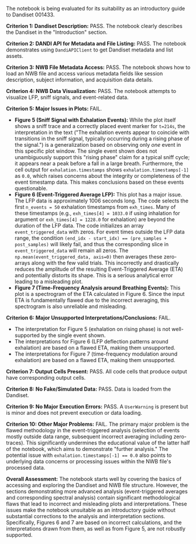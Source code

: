 The notebook is being evaluated for its suitability as an introductory guide to Dandiset 001433.

**Criterion 1: Dandiset Description:** PASS. The notebook clearly describes the Dandiset in the "Introduction" section.

**Criterion 2: DANDI API for Metadata and File Listing:** PASS. The notebook demonstrates using `DandiAPIClient` to get Dandiset metadata and list assets.

**Criterion 3: NWB File Metadata Access:** PASS. The notebook shows how to load an NWB file and access various metadata fields like session description, subject information, and acquisition data details.

**Criterion 4: NWB Data Visualization:** PASS. The notebook attempts to visualize LFP, sniff signals, and event-related data.

**Criterion 5: Major Issues in Plots:** FAIL.
*   **Figure 5 (Sniff Signal with Exhalation Events):** While the plot itself shows a sniff trace and a correctly placed event marker for `t=214s`, the interpretation in the text ("The exhalation events appear to coincide with transitions in the sniff signal, typically occurring during a rising phase of the signal.") is a generalization based on observing only *one* event in this specific plot window. The single event shown does not unambiguously support this "rising phase" claim for a typical sniff cycle; it appears near a peak before a fall in a large breath. Furthermore, the cell output for `exhalation.timestamps` shows `exhalation.timestamps[-1]` as `0.0`, which raises concerns about the integrity or completeness of the event timestamp data. This makes conclusions based on these events questionable.
*   **Figure 6 (Event-Triggered Average LFP):** This plot has a major issue. The LFP data is approximately 1006 seconds long. The code selects the first `n_events = 50` exhalation timestamps from `exh_times`. Many of these timestamps (e.g., `exh_times[4] = 1033.0` if using inhalation for argument or `exh_times[4] = 1228.0` for exhalation) are beyond the duration of the LFP data. The code initializes an array `event_triggered_data` with zeros. For event times outside the LFP data range, the condition `(end_idx - start_idx) == (pre_samples + post_samples)` will likely fail, and thus the corresponding slice in `event_triggered_data` will remain all zeros. The `np.mean(event_triggered_data, axis=0)` then averages these zero-arrays along with the few valid trials. This incorrectly and drastically reduces the amplitude of the resulting Event-Triggered Average (ETA) and potentially distorts its shape. This is a serious analytical error leading to a misleading plot.
*   **Figure 7 (Time-Frequency Analysis around Breathing Events):** This plot is a spectrogram of the ETA calculated in Figure 6. Since the input ETA is fundamentally flawed due to the incorrect averaging, this spectrogram is also unreliable and misleading.

**Criterion 6: Major Unsupported Interpretations/Conclusions:** FAIL.
*   The interpretation for Figure 5 (exhalation on rising phase) is not well-supported by the single event shown.
*   The interpretations for Figure 6 (LFP deflection patterns around exhalation) are based on a flawed ETA, making them unsupported.
*   The interpretations for Figure 7 (time-frequency modulation around exhalation) are based on a flawed ETA, making them unsupported.

**Criterion 7: Output Cells Present:** PASS. All code cells that produce output have corresponding output cells.

**Criterion 8: No Fake/Simulated Data:** PASS. Data is loaded from the Dandiset.

**Criterion 9: No Major Execution Errors:** PASS. A `UserWarning` is present but is minor and does not prevent execution or data loading.

**Criterion 10: Other Major Problems:** FAIL. The primary major problem is the flawed methodology in the event-triggered analysis (selection of events mostly outside data range, subsequent incorrect averaging including zero-traces). This significantly undermines the educational value of the latter half of the notebook, which aims to demonstrate "further analysis." The potential issue with `exhalation.timestamps[-1] == 0.0` also points to underlying data concerns or processing issues within the NWB file's processed data.

**Overall Assessment:**
The notebook starts well by covering the basics of accessing and exploring the Dandiset and NWB file structure. However, the sections demonstrating more advanced analysis (event-triggered averages and corresponding spectral analysis) contain significant methodological flaws that lead to incorrect and misleading plots and interpretations. These issues make the notebook unsuitable as an introductory guide without substantial corrections to the analysis and interpretation sections. Specifically, Figures 6 and 7 are based on incorrect calculations, and the interpretations drawn from them, as well as from Figure 5, are not robustly supported.